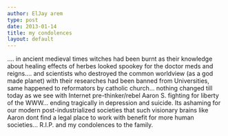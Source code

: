 ```yaml
---
author: ElJay arem
type: post
date: 2013-01-14
title: my condolences
layout: default
---
```

.... in ancient medieval times witches had been burnt as their knowledge about healing effects of herbes looked spookey for the doctor meds and reigns.... and scientists who destroyed the common worldview (as a god made planet) with their researches had been banned from Universities, same happened to reformators by catholic church... nothing changed till today as we see with Internet pre-thinker/rebel Aaron S. fighting for liberty of the WWW... ending tragically in depression and suicide. Its ashaming for our modern post-industrialized societies that such visionary brains like Aaron dont find a legal place to work with benefit for more human societies... R.I.P. and my condolences to the family.
